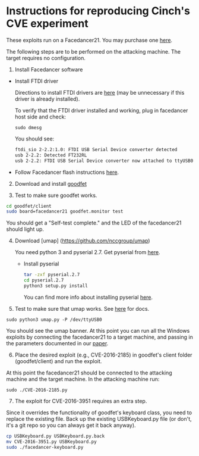 # Instructions for reproducing Cinch's CVE experiment

These exploits run on a Facedancer21. You may purchase one [here](http://int3.cc/products/facedancer21). 

The following steps are to be performed on the attacking machine. The target requires no configuration.

1. Install Facedancer software

  * Install FTDI driver
  
    Directions to install FTDI drivers are [here](http://www.ftdichip.com/Support/Documents/AppNotes/AN_220_FTDI_Drivers_Installation_Guide_for_Linux%20.pdf)
    (may be unnecessary if this driver is already installed).
  
    To verify that the FTDI driver installed and working, plug in facedancer host side and check:

    ``sudo dmesg``

    You should see:

    ```sh
    ftdi_sio 2-2.2:1.0: FTDI USB Serial Device converter detected
    usb 2-2.2: Detected FT232RL
    usb 2-2.2: FTDI USB Serial Device converter now attached to ttyUSB0
    ```

  * Follow Facedancer flash instructions [here](http://int3.cc/blogs/news/8217777-flashing-the-facedancer21).



2. Download and install [goodfet](https://github.com/travisgoodspeed/goodfet)

3. Test to make sure goodfet works.

  ```sh
  cd goodfet/client
  sudo board=facedancer21 goodfet.monitor test
  ```

  You should get a "Self-test complete." and the LED of the facedancer21 should light up.


4. Download [umap] (https://github.com/nccgroup/umap)
   
   You need python 3 and pyserial 2.7. Get pyserial from [here](http://pypi.python.org/pypi/pyserial).

   * Install pyserial

      ```sh
      tar -zxf pyserial.2.7
      cd pyserial.2.7
      python3 setup.py install
      ```

      You can find more info about installing pyserial 
      [here](http://pyserial.sourceforge.net/pyserial.html#installation).

5. Test to make sure that umap works. 
See [here](https://github.com/nccgroup/umap/wiki/umap-documentation) for docs. 

  ``sudo python3 umap.py -P /dev/ttyUSB0``

  You should see the umap banner. At this point you can run all the Windows exploits by connecting
  the facedancer21 to a target machine, and passing in the parameters documented in our
  [paper](https://www.usenix.org/system/files/conference/usenixsecurity16/sec16_paper_angel.pdf).

6. Place the desired exploit (e.g., CVE-2016-2185) in goodfet's client folder (goodfet/client) and run the exploit.


  At this point the facedancer21 should be connected to the attacking machine and the target machine.
  In the attacking machine run: 
  
  ``sudo ./CVE-2016-2185.py`` 


7. The exploit for CVE-2016-3951 requires an extra step.

  Since it overrides the functionality of goodfet's keyboard class, you need to replace the existing file.
  Back up the existing USBKeyboard.py file (or don't, it's a git repo so you can always get it back anyway).

  ```sh
  cp USBKeyboard.py USBKeyboard.py.back
  mv CVE-2016-3951.py USBKeyboard.py
  sudo ./facedancer-keyboard.py
  ```

